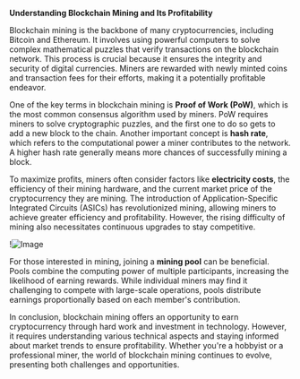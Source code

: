 **Understanding Blockchain Mining and Its Profitability**

Blockchain mining is the backbone of many cryptocurrencies, including Bitcoin and Ethereum. It involves using powerful computers to solve complex mathematical puzzles that verify transactions on the blockchain network. This process is crucial because it ensures the integrity and security of digital currencies. Miners are rewarded with newly minted coins and transaction fees for their efforts, making it a potentially profitable endeavor.

One of the key terms in blockchain mining is **Proof of Work (PoW)**, which is the most common consensus algorithm used by miners. PoW requires miners to solve cryptographic puzzles, and the first one to do so gets to add a new block to the chain. Another important concept is **hash rate**, which refers to the computational power a miner contributes to the network. A higher hash rate generally means more chances of successfully mining a block.

To maximize profits, miners often consider factors like **electricity costs**, the efficiency of their mining hardware, and the current market price of the cryptocurrency they are mining. The introduction of Application-Specific Integrated Circuits (ASICs) has revolutionized mining, allowing miners to achieve greater efficiency and profitability. However, the rising difficulty of mining also necessitates continuous upgrades to stay competitive.

!![Image](https://github.com/user-attachments/assets/b6e7b7a2-655e-4d44-8baa-20c566a3cb65)

For those interested in mining, joining a **mining pool** can be beneficial. Pools combine the computing power of multiple participants, increasing the likelihood of earning rewards. While individual miners may find it challenging to compete with large-scale operations, pools distribute earnings proportionally based on each member's contribution.

In conclusion, blockchain mining offers an opportunity to earn cryptocurrency through hard work and investment in technology. However, it requires understanding various technical aspects and staying informed about market trends to ensure profitability. Whether you're a hobbyist or a professional miner, the world of blockchain mining continues to evolve, presenting both challenges and opportunities.